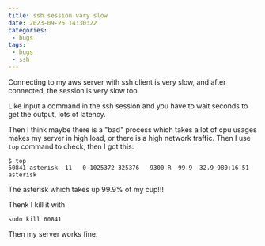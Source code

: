 ```yaml
---
title: ssh session vary slow
date: 2023-09-25 14:30:22
categories:
 - bugs
tags:
 - bugs
 - ssh
---
```


Connecting to my aws server with ssh client is very slow, and after connected, the session is very slow too. 

Like input a command in the ssh session and you have to wait seconds to get the output, lots of latency. 

Then I think maybe there is a "bad" process which takes a lot of cpu usages makes my server in high load, or there is a high network traffic. Then I use `top` command to check, then I got this:

```shell 
$ top
60841 asterisk -11   0 1025372 325376   9300 R  99.9  32.9 980:16.51 asterisk
```

The asterisk which takes up 99.9% of my cup!!!

Thenk I kill it with

```shell
sudo kill 60841
```

Then my server works fine. 